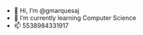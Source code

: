 - 👋 Hi, I’m @gmarquesaj
- 🌱 I’m currently learning Computer Science
- 📫 5538984331917

<!---
gmarquesaj/gmarquesaj is a ✨ special ✨ repository because its `README.md` (this file) appears on your GitHub profile.
You can click the Preview link to take a look at your changes.
--->
